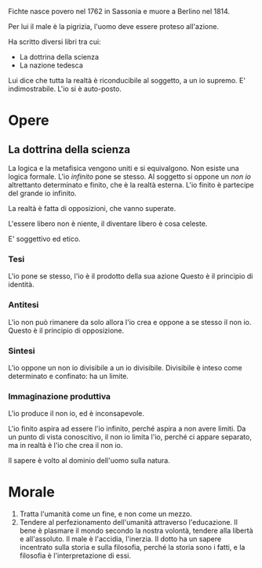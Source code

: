 Fichte nasce povero nel 1762 in Sassonia e muore a Berlino nel 1814.

Per lui il male è la pigrizia, l'uomo deve essere proteso all'azione.

Ha scritto diversi libri tra cui:
- La dottrina della scienza
- La nazione tedesca

Lui dice che tutta la realtà è riconducibile al soggetto, a un io supremo.
E' indimostrabile.
L'io si è auto-posto.
# Opere
## La dottrina della scienza
La logica e la metafisica vengono uniti e si equivalgono. Non esiste una logica formale.
L'io *infinito* pone se stesso.
Al soggetto si oppone un *non io* altrettanto determinato e finito, che è la realtà esterna.
L'io finito è partecipe del grande io infinito.

La realtà è fatta di opposizioni, che vanno superate.

L'essere libero non è niente, il diventare libero è cosa celeste.

E' soggettivo ed etico.
### Tesi
L'io pone se stesso, l'io è il prodotto della sua azione
Questo è il principio di identità.
### Antitesi
L'io non può rimanere da solo allora l'io crea e oppone a se stesso il non io.
Questo è il principio di opposizione.
### Sintesi
L'io oppone un non io divisibile a un io divisibile. Divisibile è inteso come determinato e confinato: ha un limite.
### Immaginazione produttiva
L'io produce il non io, ed è inconsapevole.

L'io finito aspira ad essere l'io infinito, perché aspira a non avere limiti.
Da un punto di vista conoscitivo, il non io limita l'io, perché ci appare separato, ma in realtà è l'io che crea il non io.

Il sapere è volto al dominio dell'uomo sulla natura.
# Morale
1. Tratta l'umanità come un fine, e non come un mezzo.
2. Tendere al perfezionamento dell'umanità attraverso l'educazione.
Il bene è plasmare il mondo secondo la nostra volontà, tendere alla libertà e all'assoluto. Il male è l'accidia, l'inerzia.
Il dotto ha un sapere incentrato sulla storia e sulla filosofia, perché la storia sono i fatti, e la filosofia è l'interpretazione di essi.